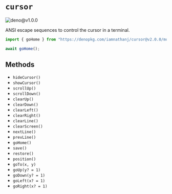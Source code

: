 # `cursor`

![deno@v1.0.0](https://github.com/iAmNathanJ/cursor/workflows/deno@v1.0.0/badge.svg)

ANSI escape sequences to control the cursor in a terminal.

```ts
import { goHome } from "https://denopkg.com/iamnathanj/cursor@v2.0.0/mod.ts";

await goHome();
```

## Methods

- `hideCursor()`
- `showCursor()`
- `scrollUp()`
- `scrollDown()`
- `clearUp()`
- `clearDown()`
- `clearLeft()`
- `clearRight()`
- `clearLine()`
- `clearScreen()`
- `nextLine()`
- `prevLine()`
- `goHome()`
- `save()`
- `restore()`
- `position()`
- `goTo(x, y)`
- `goUp(y? = 1)`
- `goDown(y? = 1)`
- `goLeft(x? = 1)`
- `goRight(x? = 1)`

